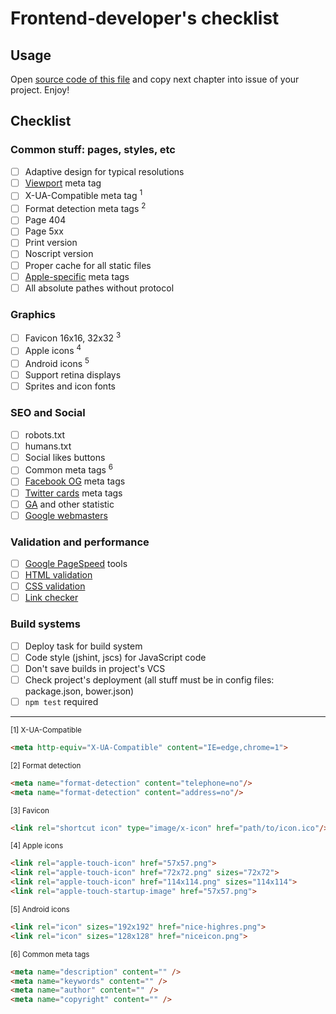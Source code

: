 # Frontend-developer's checklist

## Usage

Open [source code of this file](https://raw.githubusercontent.com/albburtsev/frontend-developer-checklist/master/README.md) and copy next chapter into issue of your project. Enjoy!

## Checklist

### Common stuff: pages, styles, etc

- [ ] Adaptive design for typical resolutions
- [ ] [Viewport](https://developer.mozilla.org/en-US/docs/Mozilla/Mobile/Viewport_meta_tag) meta tag
- [ ] X-UA-Compatible meta tag <sup>1</sup>
- [ ] Format detection meta tags <sup>2</sup>
- [ ] Page 404
- [ ] Page 5xx
- [ ] Print version
- [ ] Noscript version
- [ ] Proper cache for all static files
- [ ] [Apple-specific](https://developer.apple.com/library/safari/documentation/AppleApplications/Reference/SafariHTMLRef/Articles/MetaTags.html) meta tags
- [ ] All absolute pathes without protocol

### Graphics

- [ ] Favicon 16x16, 32x32 <sup>3</sup>
- [ ] Apple icons <sup>4</sup>
- [ ] Android icons <sup>5</sup>
- [ ] Support retina displays
- [ ] Sprites and icon fonts

### SEO and Social

- [ ] robots.txt
- [ ] humans.txt
- [ ] Social likes buttons
- [ ] Common meta tags <sup>6</sup>
- [ ] [Facebook OG](https://developers.facebook.com/docs/opengraph/using-objects?locale=ru_RU#selfhosted-creating) meta tags
- [ ] [Twitter cards](https://dev.twitter.com/cards/markup) meta tags
- [ ] [GA](http://www.google.com/analytics/) and other statistic
- [ ] [Google webmasters](http://www.google.com/webmasters/)

### Validation and performance

 - [ ] [Google PageSpeed](https://developers.google.com/speed/pagespeed/) tools
 - [ ] [HTML validation](http://validator.w3.org/check)
 - [ ] [CSS validation](http://jigsaw.w3.org/css-validator/validator)
 - [ ] [Link checker](http://validator.w3.org/checklink)

### Build systems

 - [ ] Deploy task for build system
 - [ ] Code style (jshint, jscs) for JavaScript code
 - [ ] Don't save builds in project's VCS
 - [ ] Check project's deployment (all stuff must be in config files: package.json, bower.json)
 - [ ] ```npm test``` required

---------------------------------------

<sup>[1] X-UA-Compatible</sup>

```html
<meta http-equiv="X-UA-Compatible" content="IE=edge,chrome=1">
```

<sup>[2] Format detection</sup>

```html
<meta name="format-detection" content="telephone=no"/>
<meta name="format-detection" content="address=no"/>
```

<sup>[3] Favicon</sup>

```html
<link rel="shortcut icon" type="image/x-icon" href="path/to/icon.ico"/>
```

<sup>[4] Apple icons</sup>

```html
<link rel="apple-touch-icon" href="57x57.png">
<link rel="apple-touch-icon" href="72x72.png" sizes="72x72">
<link rel="apple-touch-icon" href="114x114.png" sizes="114x114">
<link rel="apple-touch-startup-image" href="57x57.png">
```

<sup>[5] Android icons</sup>

```html
<link rel="icon" sizes="192x192" href="nice-highres.png">
<link rel="icon" sizes="128x128" href="niceicon.png">
```

<sup>[6] Common meta tags</sup>

```html
<meta name="description" content="" />
<meta name="keywords" content="" />
<meta name="author" content="" />
<meta name="copyright" content="" /> 
```
